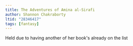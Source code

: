 ```yaml
---
title: The Adventures of Amina al-Sirafi
author: Shannon Chakraborty
ltid: "28346417"
tags: [fantasy]
---
```


Held due to having another of her book's already on the list
